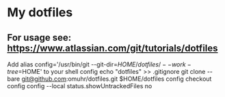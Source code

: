 # My dotfiles
## For usage see: https://www.atlassian.com/git/tutorials/dotfiles
Add
alias config='/usr/bin/git --git-dir=$HOME/dotfiles/ --work-tree=$HOME'
to your shell config
echo "dotfiles" >> .gitignore
git clone --bare git@github.com:omuhr/dotfiles.git $HOME/dotfiles
config checkout
config config --local status.showUntrackedFiles no

